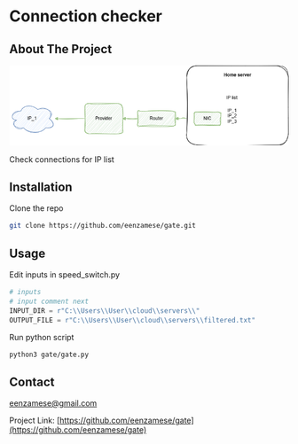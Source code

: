 <div align="center"><h1 align="left">Connection checker</h1></div>


<!-- ABOUT THE PROJECT -->
## About The Project
[![Product Name Screen Shot][product-screen]](https://example.com)

Check connections for IP list

## Installation

Clone the repo
   ```sh
   git clone https://github.com/eenzamese/gate.git
   ```

## Usage

Edit inputs in speed_switch.py
```py
# inputs
# input comment next
INPUT_DIR = r"C:\\Users\\User\\cloud\\servers\\"
OUTPUT_FILE = r"C:\\Users\\User\\cloud\\servers\\filtered.txt"
```

Run python script
   ```sh
   python3 gate/gate.py
   ```
<!-- LICENSE -->

## Contact

eenzamese@gmail.com

Project Link: [https://github.com/eenzamese/gate](https://github.com/eenzamese/gate)



[product-screen]: scheme/simple_scheme.drawio.png
